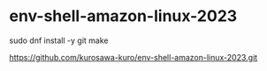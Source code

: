 # env-shell-amazon-linux-2023

sudo dnf install -y git make

https://github.com/kurosawa-kuro/env-shell-amazon-linux-2023.git
